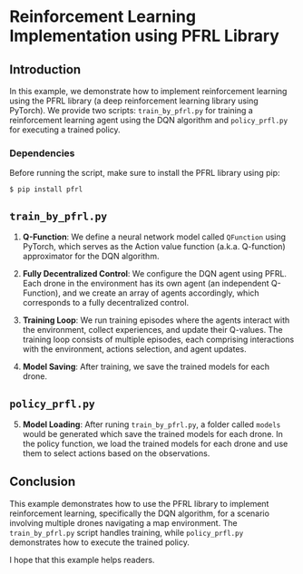 # Reinforcement Learning Implementation using PFRL Library

## Introduction
In this example, we demonstrate how to implement reinforcement learning using the PFRL library (a deep reinforcement learning library using PyTorch). We provide two scripts: `train_by_pfrl.py` for training a reinforcement learning agent using the DQN algorithm and `policy_prfl.py` for executing a trained policy.
### Dependencies
Before running the script, make sure to install the PFRL library using pip:
```
$ pip install pfrl
```
## `train_by_pfrl.py`

1. **Q-Function**: We define a neural network model called `QFunction` using PyTorch, which serves as the Action value function (a.k.a. Q-function) approximator for the DQN algorithm.

2. **Fully Decentralized Control**: We configure the DQN agent using PFRL. Each drone in the environment has its own agent (an independent Q-Function), and we create an array of agents accordingly, which corresponds to a fully decentralized control.

3. **Training Loop**: We run training episodes where the agents interact with the environment, collect experiences, and update their Q-values. The training loop consists of multiple episodes, each comprising interactions with the environment, actions selection, and agent updates.

4. **Model Saving**: After training, we save the trained models for each drone. 

## `policy_prfl.py`

5. **Model Loading**: After runing `train_by_pfrl.py`, a folder called `models` would be generated which save the trained models for each drone. In the policy function, we load the trained models  for each drone and use them to select actions based on the observations.

## Conclusion
This example demonstrates how to use the PFRL library to implement reinforcement learning, specifically the DQN algorithm, for a scenario involving multiple drones navigating a map environment. The `train_by_pfrl.py` script handles training, while `policy_prfl.py` demonstrates how to execute the trained policy.

I hope that this example helps readers.
